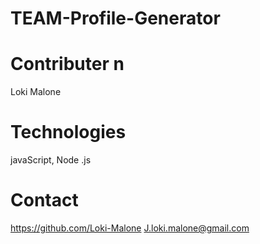 # TEAM-Profile-Generator

# Contributer n
 Loki Malone

# Technologies
javaScript, Node .js

# Contact 
https://github.com/Loki-Malone
J.loki.malone@gmail.com 